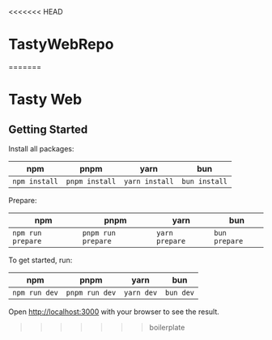 <<<<<<< HEAD
# TastyWebRepo
=======
# Tasty Web

## Getting Started

Install all packages:

| npm           | pnpm           | yarn           | bun           |
| ------------- | -------------- | -------------- | ------------- |
| `npm install` | `pnpm install` | `yarn install` | `bun install` |

Prepare:

| npm               | pnpm               | yarn           | bun           |
| ----------------- | ------------------ | -------------- | ------------- |
| `npm run prepare` | `pnpm run prepare` | `yarn prepare` | `bun prepare` |

To get started, run:

| npm           | pnpm           | yarn       | bun       |
| ------------- | -------------- | ---------- | --------- |
| `npm run dev` | `pnpm run dev` | `yarn dev` | `bun dev` |

Open [http://localhost:3000](http://localhost:3000) with your browser to see the result.
>>>>>>> boilerplate
